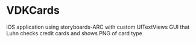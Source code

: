 VDKCards
========

iOS application using storyboards-ARC with custom UITextViews GUI that Luhn checks credit cards and shows PNG of card type
